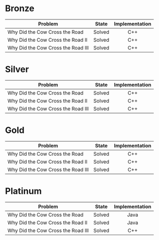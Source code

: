 # Bronze
| Problem        | State           | Implementation  |
| ------------- |:---------------:| :--------------:|
| Why Did the Cow Cross the Road | Solved          | C++            |
| Why Did the Cow Cross the Road II | Solved          | C++            |
| Why Did the Cow Cross the Road III | Solved          | C++            |
# Silver
| Problem        | State           | Implementation  |
| ------------- |:---------------:| :--------------:|
| Why Did the Cow Cross the Road | Solved          | C++            |
| Why Did the Cow Cross the Road II | Solved          | C++            |
| Why Did the Cow Cross the Road III | Solved          | C++            |
# Gold
| Problem        | State           | Implementation  |
| ------------- |:---------------:| :--------------:|
| Why Did the Cow Cross the Road | Solved          | C++            |
| Why Did the Cow Cross the Road II | Solved          | C++            |
| Why Did the Cow Cross the Road III | Solved          | C++            |
# Platinum
| Problem        | State           | Implementation  |
| ------------- |:---------------:| :--------------:|
| Why Did the Cow Cross the Road | Solved          | Java            |
| Why Did the Cow Cross the Road II | Solved          | Java            |
| Why Did the Cow Cross the Road III | Solved          | C++            |
